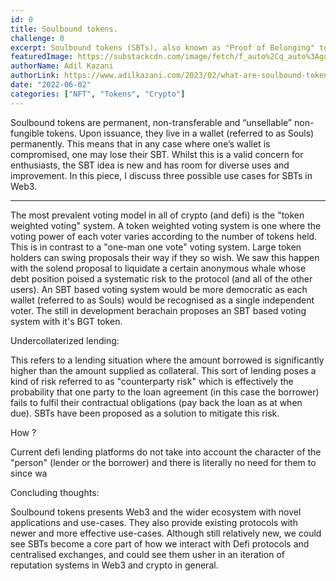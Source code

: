 ```yaml
---
id: 0
title: Soulbound tokens.
challenge: 0
excerpt: Soulbound tokens (SBTs), also known as "Proof of Belonging" tokens, are a type of cryptocurrency that are tied to a specific individual or entity and cannot be transferred to another person
featuredImage: https://substackcdn.com/image/fetch/f_auto%2Cq_auto%3Agood%2Cfl_progressive%3Asteep/https%3A//bucketeer-e05bbc84-baa3-437e-9518-adb32be77984.s3.amazonaws.com/public/images/3bbb9fdd-cc59-44ef-8dca-7b16844e8a1e_1024x1024.png
authorName: Adil Kazani
authorLink: https://www.adilkazani.com/2023/02/what-are-soulbound-tokens-ultimate.html
date: "2022-06-02"
categories: ["NFT", "Tokens", "Crypto"]
---
```

Soulbound tokens are permanent, non-transferable and “unsellable” non-fungible tokens. Upon issuance, they live in a wallet (referred to as Souls) permanently. This means that in any case where one’s wallet is compromised, one may lose their SBT. Whilst this is a valid concern for enthusiasts, the SBT idea is new and has room for diverse uses and improvement. In this piece, I discuss three possible use cases for SBTs in Web3.
_____________________________________


The most prevalent voting model in all of crypto (and defi) is the "token weighted voting" system. A token weighted voting system is one where the voting power of each voter varies according to the number of tokens held. This is in contrast to a "one-man one vote" voting system. Large token holders can swing proposals their way if they so wish. We saw this happen with the solend proposal to liquidate a certain anonymous whale whose debt position poised a systematic risk to the protocol (and all of the other users). An SBT based voting system would be more democratic as each wallet (referred to as Souls) would be recognised as a single independent voter. The still in development berachain proposes an SBT based voting system with it's BGT token.

Undercollaterized lending:

This refers to a lending situation where the amount borrowed is significantly higher than the amount supplied as collateral. This sort of lending poses a kind of risk referred to as "counterparty risk" which is effectively the probability that one party to the loan agreement (in this case the borrower) fails to fulfil their contractual obligations (pay back the loan as at when due). SBTs have been proposed as a solution to mitigate this risk.

How ?

Current defi lending platforms do not take into account the character of the "person" (lender or the borrower) and there is literally no need for them to since wa

Concluding thoughts:

Soulbound tokens presents Web3 and the wider ecosystem with novel applications and use-cases. They also provide existing protocols with newer and more effective use-cases. Although still relatively new, we could see SBTs become a core part of how we interact with Defi protocols and centralised exchanges, and could see them usher in an iteration of reputation systems in Web3 and crypto in general.